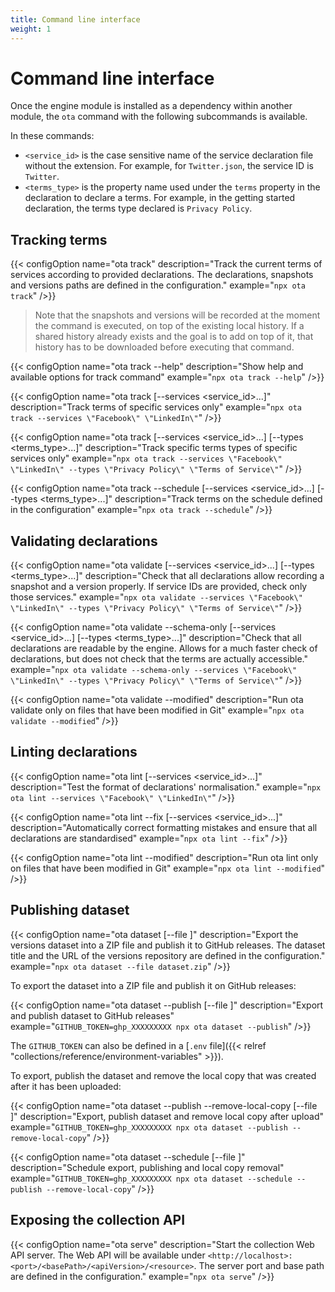 ```yaml
---
title: Command line interface
weight: 1
---
```


# Command line interface

Once the engine module is installed as a dependency within another module, the `ota` command with the following subcommands is available.

In these commands:

- `<service_id>` is the case sensitive name of the service declaration file without the extension. For example, for `Twitter.json`, the service ID is `Twitter`.
- `<terms_type>` is the property name used under the `terms` property in the declaration to declare a terms. For example, in the getting started declaration, the terms type declared is `Privacy Policy`.

## Tracking terms

{{< configOption name="ota track" description="Track the current terms of services according to provided declarations. The declarations, snapshots and versions paths are defined in the configuration." example="`npx ota track`" />}}

> Note that the snapshots and versions will be recorded at the moment the command is executed, on top of the existing local history. If a shared history already exists and the goal is to add on top of it, that history has to be downloaded before executing that command.

{{< configOption name="ota track --help" description="Show help and available options for track command" example="`npx ota track --help`" />}}

{{< configOption name="ota track [--services <service_id>...]" description="Track terms of specific services only" example="`npx ota track --services \"Facebook\" \"LinkedIn\"`" />}}

{{< configOption name="ota track [--services <service_id>...] [--types <terms_type>...]" description="Track specific terms types of specific services only" example="`npx ota track --services \"Facebook\" \"LinkedIn\" --types \"Privacy Policy\" \"Terms of Service\"`" />}}

{{< configOption name="ota track --schedule [--services <service_id>...] [--types <terms_type>...]" description="Track terms on the schedule defined in the configuration" example="`npx ota track --schedule`" />}}

## Validating declarations

{{< configOption name="ota validate [--services <service_id>...] [--types <terms_type>...]" description="Check that all declarations allow recording a snapshot and a version properly. If service IDs are provided, check only those services." example="`npx ota validate --services \"Facebook\" \"LinkedIn\" --types \"Privacy Policy\" \"Terms of Service\"`" />}}

{{< configOption name="ota validate --schema-only [--services <service_id>...] [--types <terms_type>...]" description="Check that all declarations are readable by the engine. Allows for a much faster check of declarations, but does not check that the terms are actually accessible." example="`npx ota validate --schema-only --services \"Facebook\" \"LinkedIn\" --types \"Privacy Policy\" \"Terms of Service\"`" />}}

{{< configOption name="ota validate --modified" description="Run ota validate only on files that have been modified in Git" example="`npx ota validate --modified`" />}}

## Linting declarations

{{< configOption name="ota lint [--services <service_id>...]" description="Test the format of declarations' normalisation." example="`npx ota lint --services \"Facebook\" \"LinkedIn\"`" />}}

{{< configOption name="ota lint --fix [--services <service_id>...]" description="Automatically correct formatting mistakes and ensure that all declarations are standardised" example="`npx ota lint --fix`" />}}

{{< configOption name="ota lint --modified" description="Run ota lint only on files that have been modified in Git" example="`npx ota lint --modified`" />}}

## Publishing dataset

{{< configOption name="ota dataset [--file <filename>]" description="Export the versions dataset into a ZIP file and publish it to GitHub releases. The dataset title and the URL of the versions repository are defined in the configuration." example="`npx ota dataset --file dataset.zip`" />}}

To export the dataset into a ZIP file and publish it on GitHub releases:

{{< configOption name="ota dataset --publish [--file <filename>]" description="Export and publish dataset to GitHub releases" example="`GITHUB_TOKEN=ghp_XXXXXXXXX npx ota dataset --publish`" />}}

The `GITHUB_TOKEN` can also be defined in a [`.env` file]({{< relref "collections/reference/environment-variables" >}}).

To export, publish the dataset and remove the local copy that was created after it has been uploaded:

{{< configOption name="ota dataset --publish --remove-local-copy [--file <filename>]" description="Export, publish dataset and remove local copy after upload" example="`GITHUB_TOKEN=ghp_XXXXXXXXX npx ota dataset --publish --remove-local-copy`" />}}

{{< configOption name="ota dataset --schedule [--file <filename>]" description="Schedule export, publishing and local copy removal" example="`GITHUB_TOKEN=ghp_XXXXXXXXX npx ota dataset --schedule --publish --remove-local-copy`" />}}

## Exposing the collection API

{{< configOption name="ota serve" description="Start the collection Web API server. The Web API will be available under `<http://localhost>:<port>/<basePath>/<apiVersion>/<resource>`. The server port and base path are defined in the configuration." example="`npx ota serve`" />}}
